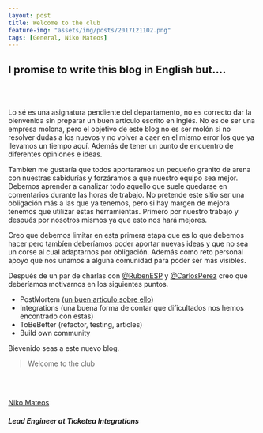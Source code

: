 ```yaml
---
layout: post
title: Welcome to the club
feature-img: "assets/img/posts/2017121102.png"
tags: [General, Niko Mateos]
---
```


## I promise to write this blog in English but....
<br>
<br>

Lo sé es una asignatura pendiente del departamento, no es correcto dar la bienvenida sin preparar un buen articulo escrito en inglés. No es de ser una empresa molona, pero el objetivo de este blog
no es ser molón si no resolver dudas a los nuevos y no volver a caer en el mismo error los que ya llevamos un tiempo aquí. Además de tener un punto de encuentro de diferentes opiniones e ideas.
<br>

Tambíen me gustaría que todos aportaramos un pequeño granito de arena con nuestras sabidurías y forzáramos a que nuestro equipo sea mejor. Debemos aprender a canalizar todo aquello que suele quedarse
en comentarios durante las horas de trabajo. No pretende este sitio ser una obligación más a las que ya tenemos, pero si hay margen de mejora tenemos que utilizar estas herramientas. Primero por nuestro trabajo y después por nosotros mismos ya que esto nos hará mejores.
<br>

Creo que debemos limitar en esta primera etapa que es lo que debemos hacer pero tambíen deberíamos poder aportar nuevas ideas y que no sea un corse al cual adaptarnos por obligación. Además como reto personal apoyo que nos unamos a alguna comunidad para poder ser más visibles.
<br>

Después de un par de charlas con [@RubenESP](mailto:ruben.espinosa@ticketea.com) y [@CarlosPerez](mailto:carlos@ticketea.com) creo que deberíamos motivarnos en los siguientes puntos.

* PostMortem ([un buen articulo sobre ello](https://www.genbetadev.com/trabajar-como-desarrollador/por-que-escribir-un-post-mortem-por-cada-proyecto-de-software-fallido-deberian-ser-obligatorio))
* Integrations (una buena forma de contar que dificultados nos hemos encontrado con estas)
* ToBeBetter (refactor, testing, articles)
* Build own community


Bievenido seas a este nuevo blog.
>Welcome to the club

<br>
<br>

[Niko Mateos](mailto:nicolas@ticketea.com)
##### Lead Engineer at Ticketea Integrations
